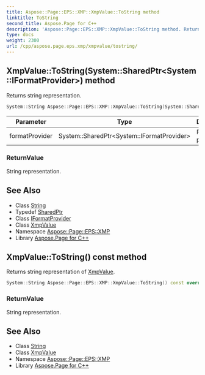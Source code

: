 ```yaml
---
title: Aspose::Page::EPS::XMP::XmpValue::ToString method
linktitle: ToString
second_title: Aspose.Page for C++
description: 'Aspose::Page::EPS::XMP::XmpValue::ToString method. Returns string representation in C++.'
type: docs
weight: 2300
url: /cpp/aspose.page.eps.xmp/xmpvalue/tostring/
---
```

## XmpValue::ToString(System::SharedPtr\<System::IFormatProvider\>) method


Returns string representation.

```cpp
System::String Aspose::Page::EPS::XMP::XmpValue::ToString(System::SharedPtr<System::IFormatProvider> formatProvider)
```


| Parameter | Type | Description |
| --- | --- | --- |
| formatProvider | System::SharedPtr\<System::IFormatProvider\> | Format provider. |

### ReturnValue

String representation.

## See Also

* Class [String](../../../system/string/)
* Typedef [SharedPtr](../../../system/sharedptr/)
* Class [IFormatProvider](../../../system/iformatprovider/)
* Class [XmpValue](../)
* Namespace [Aspose::Page::EPS::XMP](../../)
* Library [Aspose.Page for C++](../../../)
## XmpValue::ToString() const method


Returns string representation of [XmpValue](../).

```cpp
System::String Aspose::Page::EPS::XMP::XmpValue::ToString() const override
```


### ReturnValue

String representation.

## See Also

* Class [String](../../../system/string/)
* Class [XmpValue](../)
* Namespace [Aspose::Page::EPS::XMP](../../)
* Library [Aspose.Page for C++](../../../)
